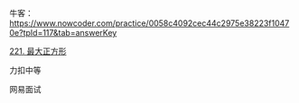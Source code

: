 牛客：https://www.nowcoder.com/practice/0058c4092cec44c2975e38223f10470e?tpId=117&tab=answerKey



[221. 最大正方形](https://leetcode-cn.com/problems/maximal-square/)

力扣中等



网易面试